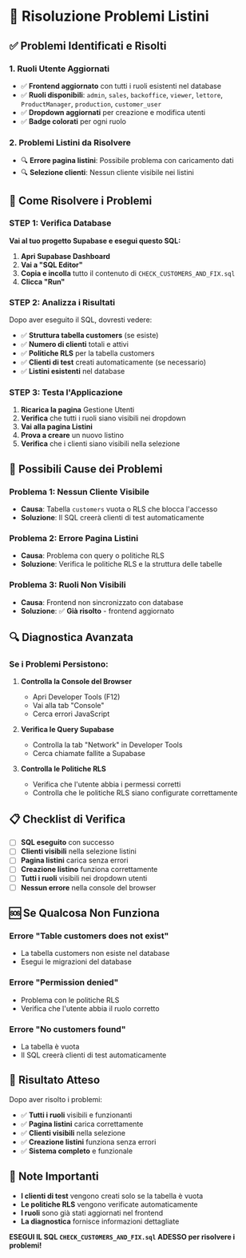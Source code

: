 # 🔧 Risoluzione Problemi Listini

## ✅ **Problemi Identificati e Risolti**

### **1. Ruoli Utente Aggiornati**
- ✅ **Frontend aggiornato** con tutti i ruoli esistenti nel database
- ✅ **Ruoli disponibili**: `admin`, `sales`, `backoffice`, `viewer`, `lettore`, `ProductManager`, `production`, `customer_user`
- ✅ **Dropdown aggiornati** per creazione e modifica utenti
- ✅ **Badge colorati** per ogni ruolo

### **2. Problemi Listini da Risolvere**
- 🔍 **Errore pagina listini**: Possibile problema con caricamento dati
- 🔍 **Selezione clienti**: Nessun cliente visibile nei listini

## 🔧 **Come Risolvere i Problemi**

### **STEP 1: Verifica Database**

**Vai al tuo progetto Supabase e esegui questo SQL:**

1. **Apri Supabase Dashboard**
2. **Vai a "SQL Editor"**
3. **Copia e incolla** tutto il contenuto di `CHECK_CUSTOMERS_AND_FIX.sql`
4. **Clicca "Run"**

### **STEP 2: Analizza i Risultati**

Dopo aver eseguito il SQL, dovresti vedere:
- ✅ **Struttura tabella customers** (se esiste)
- ✅ **Numero di clienti** totali e attivi
- ✅ **Politiche RLS** per la tabella customers
- ✅ **Clienti di test** creati automaticamente (se necessario)
- ✅ **Listini esistenti** nel database

### **STEP 3: Testa l'Applicazione**

1. **Ricarica la pagina** Gestione Utenti
2. **Verifica** che tutti i ruoli siano visibili nei dropdown
3. **Vai alla pagina Listini**
4. **Prova a creare** un nuovo listino
5. **Verifica** che i clienti siano visibili nella selezione

## 🎯 **Possibili Cause dei Problemi**

### **Problema 1: Nessun Cliente Visibile**
- **Causa**: Tabella `customers` vuota o RLS che blocca l'accesso
- **Soluzione**: Il SQL creerà clienti di test automaticamente

### **Problema 2: Errore Pagina Listini**
- **Causa**: Problema con query o politiche RLS
- **Soluzione**: Verifica le politiche RLS e la struttura delle tabelle

### **Problema 3: Ruoli Non Visibili**
- **Causa**: Frontend non sincronizzato con database
- **Soluzione**: ✅ **Già risolto** - frontend aggiornato

## 🔍 **Diagnostica Avanzata**

### **Se i Problemi Persistono:**

1. **Controlla la Console del Browser**
   - Apri Developer Tools (F12)
   - Vai alla tab "Console"
   - Cerca errori JavaScript

2. **Verifica le Query Supabase**
   - Controlla la tab "Network" in Developer Tools
   - Cerca chiamate fallite a Supabase

3. **Controlla le Politiche RLS**
   - Verifica che l'utente abbia i permessi corretti
   - Controlla che le politiche RLS siano configurate correttamente

## 📋 **Checklist di Verifica**

- [ ] **SQL eseguito** con successo
- [ ] **Clienti visibili** nella selezione listini
- [ ] **Pagina listini** carica senza errori
- [ ] **Creazione listino** funziona correttamente
- [ ] **Tutti i ruoli** visibili nei dropdown utenti
- [ ] **Nessun errore** nella console del browser

## 🆘 **Se Qualcosa Non Funziona**

### **Errore "Table customers does not exist"**
- La tabella customers non esiste nel database
- Esegui le migrazioni del database

### **Errore "Permission denied"**
- Problema con le politiche RLS
- Verifica che l'utente abbia il ruolo corretto

### **Errore "No customers found"**
- La tabella è vuota
- Il SQL creerà clienti di test automaticamente

## 🎉 **Risultato Atteso**

Dopo aver risolto i problemi:
- ✅ **Tutti i ruoli** visibili e funzionanti
- ✅ **Pagina listini** carica correttamente
- ✅ **Clienti visibili** nella selezione
- ✅ **Creazione listini** funziona senza errori
- ✅ **Sistema completo** e funzionale

## 📝 **Note Importanti**

- **I clienti di test** vengono creati solo se la tabella è vuota
- **Le politiche RLS** vengono verificate automaticamente
- **I ruoli** sono già stati aggiornati nel frontend
- **La diagnostica** fornisce informazioni dettagliate

**ESEGUI IL SQL `CHECK_CUSTOMERS_AND_FIX.sql` ADESSO per risolvere i problemi!**
